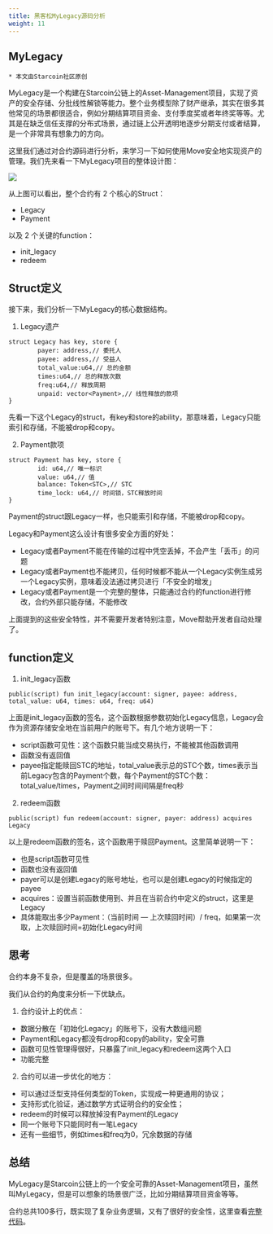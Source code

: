 ```yaml
---
title: 黑客松MyLegacy源码分析
weight: 11
---
```


## MyLegacy

~~~
* 本文由Starcoin社区原创
~~~

MyLegacy是一个构建在Starcoin公链上的Asset-Management项目，实现了资产的安全存储、分批线性解锁等能力。整个业务模型除了财产继承，其实在很多其他常见的场景都很适合，例如分期结算项目资金、支付季度奖或者年终奖等等。尤其是在缺乏信任支撑的分布式场景，通过链上公开透明地逐步分期支付或者结算，是一个非常具有想象力的方向。

这里我们通过对合约源码进行分析，来学习一下如何使用Move安全地实现资产的管理。我们先来看一下MyLegacy项目的整体设计图：

![](https://tva1.sinaimg.cn/large/008i3skNly1gu87emy3tfj60ev05m3yl02.jpg)

从上图可以看出，整个合约有 2 个核心的Struct：

* Legacy
* Payment

以及 2 个关键的function：

* init_legacy
* redeem



## Struct定义

接下来，我们分析一下MyLegacy的核心数据结构。

1. Legacy遗产

~~~Move
struct Legacy has key, store {
		payer: address,// 委托人
		payee: address,// 受益人
		total_value:u64,// 总的金额
		times:u64,// 总的释放次数
		freq:u64,// 释放周期
		unpaid: vector<Payment>,// 线性释放的款项
}
~~~

先看一下这个Legacy的struct，有key和store的ability，那意味着，Legacy只能索引和存储，不能被drop和copy。

2. Payment款项

~~~Move
struct Payment has key, store {
		id: u64,// 唯一标识
		value: u64,// 值
		balance: Token<STC>,// STC
		time_lock: u64,// 时间锁，STC释放时间
}
~~~

Payment的struct跟Legacy一样，也只能索引和存储，不能被drop和copy。

Legacy和Payment这么设计有很多安全方面的好处：

* Legacy或者Payment不能在传输的过程中凭空丢掉，不会产生「丢币」的问题
* Legacy或者Payment也不能拷贝，任何时候都不能从一个Legacy实例生成另一个Legacy实例，意味着没法通过拷贝进行「不安全的增发」
* Legacy或者Payment是一个完整的整体，只能通过合约的function进行修改，合约外部只能存储，不能修改

上面提到的这些安全特性，并不需要开发者特别注意，Move帮助开发者自动处理了。



## function定义

1. init_legacy函数

~~~Move
public(script) fun init_legacy(account: signer, payee: address, total_value: u64, times: u64, freq: u64)
~~~

上面是init_legacy函数的签名，这个函数根据参数初始化Legacy信息，Legacy会作为资源存储安全地在当前用户的账号下。有几个地方说明一下：

* script函数可见性：这个函数只能当成交易执行，不能被其他函数调用
* 函数没有返回值
* payee指定能赎回STC的地址，total_value表示总的STC个数，times表示当前Legacy包含的Payment个数，每个Payment的STC个数：total_value/times，Payment之间时间间隔是freq秒

2. redeem函数

~~~Move
public(script) fun redeem(account: signer, payer: address) acquires Legacy
~~~

以上是redeem函数的签名，这个函数用于赎回Payment。这里简单说明一下：

* 也是script函数可见性
* 函数也没有返回值
* payer可以是创建Legacy的账号地址，也可以是创建Legacy的时候指定的payee
* acquires：设置当前函数使用到、并且在当前合约中定义的struct，这里是Legacy
* 具体能取出多少Payment：（当前时间 — 上次赎回时间）/ freq，如果第一次取，上次赎回时间=初始化Legacy时间



## 思考

合约本身不复杂，但是覆盖的场景很多。

我们从合约的角度来分析一下优缺点。

1. 合约设计上的优点：

* 数据分散在「初始化Legacy」的账号下，没有大数组问题
* Payment和Legacy都没有drop和copy的ability，安全可靠
* 函数可见性管理得很好，只暴露了init_legacy和redeem这两个入口
* 功能完整

2. 合约可以进一步优化的地方：

* 可以通过泛型支持任何类型的Token，实现成一种更通用的协议；
* 支持形式化验证，通过数学方式证明合约的安全性；
* redeem的时候可以释放掉没有Payment的Legacy
* 同一个账号下只能同时有一笔Legacy
* 还有一些细节，例如times和freq为0，冗余数据的存储



## 总结

MyLegacy是Starcoin公链上的一个安全可靠的Asset-Management项目，虽然叫MyLegacy，但是可以想象的场景很广泛，比如分期结算项目资金等等。

合约总共100多行，既实现了复杂业务逻辑，又有了很好的安全性，这里查看[完整代码](https://github.com/WestXu/mylegacy/blob/master/module/MyLegacy.move)。